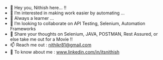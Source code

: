 - 👋 Hey you, Nithish here... !!
- 👀 I’m interested in making work easier by automating  ...
- 🌱 Always a learner ...
- 💞️ I’m looking to collaborate on API Testing, Selenium, Automation Frameworks
- 💬 Share your thoughts on Selenium, JAVA, POSTMAN, Rest Assured,  or else take me out for a Movie !!
- 📫 Reach me out : nithikr81@gmail.com
- 📄 To know about me : www.linkedin.com/in/itsnithish

<!---
ImmNithish/ImmNithish is a ✨ special ✨ repository because its `README.md` (this file) appears on your GitHub profile.
You can click the Preview link to take a look at your changes.
--->
